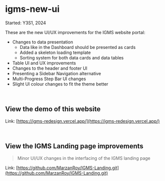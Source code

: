 # igms-new-ui

Started: Y3S1, 2024

These are the new UI/UX improvements for the IGMS website portal:

- Changes to data presentation
  - Data like in the Dashboard should be presented as cards
  - Added a skeleton loading template
  - Sorting system for both data cards and data tables
- Table UI and UX improvements
- Changes to the header and footer UI
- Presenting a Sidebar Navigation alternative
- Multi-Progress Step Bar UI changes
- Slight UI colour changes to fit the theme better
 
<br>

## View the demo of this website
Link: [https://igms-redesign.vercel.app/](https://igms-redesign.vercel.app/)

<br>

## View the IGMS Landing page improvements
> Minor UI/UX changes in the interfacing of the IGMS landing page

Link: [https://github.com/MarzanRoy/IGMS-Landing.git](https://github.com/MarzanRoy/IGMS-Landing.git)
